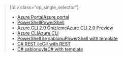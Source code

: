 > [!div class="op_single_selector"]
> * [<span data-ttu-id="defc9-101">Azure Portal</span><span class="sxs-lookup"><span data-stu-id="defc9-101">Azure portal</span></span>](../articles/iot-hub/iot-hub-create-through-portal.md)
> * [<span data-ttu-id="defc9-102">PowerShell</span><span class="sxs-lookup"><span data-stu-id="defc9-102">PowerShell</span></span>](../articles/iot-hub/iot-hub-create-using-powershell.md)
> * [<span data-ttu-id="defc9-103">Azure CLI 2.0 Önizleme</span><span class="sxs-lookup"><span data-stu-id="defc9-103">Azure CLI 2.0 Preview</span></span>](../articles/iot-hub/iot-hub-create-using-cli.md)
> * [<span data-ttu-id="defc9-104">Azure CLI</span><span class="sxs-lookup"><span data-stu-id="defc9-104">Azure CLI</span></span>](../articles/iot-hub/iot-hub-create-using-cli-nodejs.md)
> * [<span data-ttu-id="defc9-105">PowerShell ile şablonu</span><span class="sxs-lookup"><span data-stu-id="defc9-105">PowerShell with template</span></span>](../articles/iot-hub/iot-hub-rm-template-powershell.md)
> * [<span data-ttu-id="defc9-106">C# REST ile</span><span class="sxs-lookup"><span data-stu-id="defc9-106">C# with REST</span></span>](../articles/iot-hub/iot-hub-rm-rest.md)
> * [<span data-ttu-id="defc9-107">C# şablonuyla</span><span class="sxs-lookup"><span data-stu-id="defc9-107">C# with template</span></span>](../articles/iot-hub/iot-hub-rm-template.md)
> 
> 

